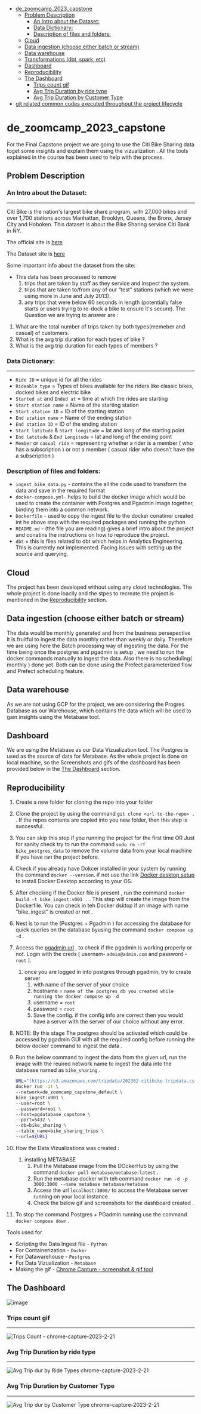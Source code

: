 - [de_zoomcamp_2023_capstone](#de-zoomcamp-2023-capstone)
  * [Problem Description](#problem-description)
    + [An Intro about the Dataset:](#an-intro-about-the-dataset-)
    + [Data Dictionary:](#data-dictionary-)
    + [Description of files and folders:](#description-of-files-and-folders-)
  * [Cloud](#cloud)
  * [Data ingestion (choose either batch or stream)](#data-ingestion--choose-either-batch-or-stream-)
  * [Data warehouse](#data-warehouse)
  * [Transformations (dbt, spark, etc)](#transformations--dbt--spark--etc-)
  * [Dashboard](#dashboard)
  * [Reproducibility](#reproducibility)
  * [The Dashboard](#the-dashboard)
    + [Trips count gif](#trips-count-gif)
    + [Avg Trip Duration by ride type](#avg-trip-duration-by-ride-type)
    + [Avg Trip Duration by Customer Type](#avg-trip-duration-by-customer-type)
- [git related common codes executed throughout the project lifecycle](#git-related-common-codes-executed-throughout-the-project-lifecycle)

# de_zoomcamp_2023_capstone
For the Final Capstone project we are going to use the Citi Bike Sharing data toget some insights and explain them using the vizualization . All the tools explained in the course has been used to help with the process.

## Problem Description
### An Intro about the Dataset:
---
Citi Bike is the nation's largest bike share program, with 27,000 bikes and over 1,700 stations across Manhattan, Brooklyn, Queens, the Bronx, Jersey City and Hoboken. This dataset is about the Bike Sharing service Citi Bank in NY. 

The official site is [here](https://citibikenyc.com/how-it-works)

The Dataset site is [here](https://s3.amazonaws.com/tripdata/index.html)

Some important info about the dataset from the site:
* This data has been processed to remove 
	1. trips that are taken by staff as they service and inspect the system.
	1. trips that are taken to/from any of our “test” stations (which we were using more in June and July 2013). 
	1. any trips that were below 60 seconds in length (potentially false starts or users trying to re-dock a bike to ensure it's secure).
The Question we are trying to answer are :
1. What are the total number of trips taken by both types(memeber and casual) of customers.
1. What is the avg trip duration for each types of bike ?
1. What is the avg trip duration for each types of members ?

### Data Dictionary:
---
- `Ride ID` = unique id for all the rides
- `Rideable type` = Types of bikes available for the riders like classic bikes,  docked bikes and electric bike
- `Started at` and `Ended at` = time at which the rides are starting
- `Start station name` = Name of the starting station
- `Start station ID` = ID of the starting  station
- `End station name` = Name of the ending station
- `End station ID` = ID of the ending station
- `Start latitude`  & `Start longitude` = lat and long of the starting point
- `End latitude` & `End Longitude` = lat and long of the ending point
- `Member` or `casual ride` = representing whether a rider is a member ( who has a subscription ) or not a member ( casual rider who doesn’t have the a subscription )

### Description of files and folders:

- `ingest_bike_data.py` - contains the all the code used to transform the data and save in the required format
- `docker-compose.yml`- helps to build the docker image which would be used to create the container with Postgres and Pgadmin image together, binding them into a common network.
- `Dockerfile` - used to copy the ingest file to the docker conatiner created int he above step with the required packages and running the python
- `README.md` - (the file you are reading) gives a brief intro about the project and conatins the instructions on how to reproduce the project.
- `dbt` = this is files related to dbt which helps in Analytics Engineering. This is currently not implemented. Facing issues with setting up the source and querying.

## Cloud

The project has been developed without using any cloud technologies. The whole project is done loaclly and the stpes to recreate the project is mentioned in the [Reproducibility](#reproducibility) section.

[//]: # (For EVERY week in the course write what are the technologies used instead of using the GCP,AWS or AZURE.This will be very easy for people who want to do the hand-ons without the GCP registeration)

## Data ingestion (choose either batch or stream)

The data would be monthly generated and from the business persepective it is fruitful to ingest the data monthly rather than weekly or daily.
Therefore we are using here the Batch processing way of ingesting the data. 
For the time being once the postgres and pgadmin is setup , we need to run the docker commands manually to ingest the data. Also there is no scheduling( monthly ) done yet. Both can be done using the Prefect parameterized flow and Prefect scheduling feature.


## Data warehouse

As we are not using GCP for the project, we are considering the Progres Database as our Warehouse, which contains the data which will be used to gain insights using the Metabase tool.

<!--## Transformations (dbt, spark, etc)-->

<!-- This involves analytics engineering to transform the data after the data has been ingested into the DWH. dbt will be used to the same. For the time being, there are no transformation done. 
[//]: # ( FACING SOME CHALLENGES WITH CONFIGURING THE DBT ON LOCAL MACHINE.) -->

## Dashboard
We are using the Metabase as our Data Vizualization tool. The Postgres is used as the source of data for Metabase. As the whole project is done on local machine, so the Screenshots and gifs of the dashboard has been provided below in the [The Dashboard](#the-dashboard) section.


<!-- You can build a dashboard with any of the tools shown in the course [Data Studio or Metabase] or any other BI tool of your choice. 
If you do use another tool, please specify and make sure that the dashboard is somehow accessible to your peers.
	* for this you can use your github actions to create the whole experience on the cloud and install metabase which will access the postgres
Your dashboard should contain at least two tiles, we suggest you include:

    [DONE]1 graph that shows the distribution of some categorical data
    1 graph that shows the distribution of the data across a temporal line
		adding a temporal related graph to show the variation over time.

[DONE]Make sure that your graph is clear to understand by adding references and title -->

## Reproducibility

1. Create a new folder for cloning the repo into your folder
2. Clone the  project by using the command `git clone <url-to-the-repo> .` . If the  repos contents are copied into you new folder, then this step is successful.
3. You can skip this step if you running the project for the first time OR Just for sanity check try to run the command `sudo rm -rf bike_postgres_data` to remove the volume data from your local machine if you have ran the project before. 
4. Check if you already have Dokcer installed in your system by running the command `docker --version`. if not use the link [Docker desktop setup](https://docs.docker.com/desktop/) to install Docker Desktop according to your OS.
5. After checking if the Docker file is present , run the command `docker build -t bike_ingest:v001 .` . This step will create the image from the Dockerfile. You can check  in teh Docker dsktop if an image with name “bike_ingest” is created or not .
6. Nest is to run the (Postgres + Pgadmin ) for accessing  the database for quick queries on the database byusing the command `docker compose up -d` .
7. Access the [pgadmin url](http://localhost:8080) , to check if the pgadmin is working properly or not. Login with the creds [ usernam- `admin@admin.com` and password - `root` ].
    1. once you are logged in into postgres through pgadmin, try to create server 
        1. with name of the server of your choice 
        2. hostname = `name of the postgres db you created while running the docker compose up -d` 
        3. username = `root`
        4. password = `root`
        5. Save the config. if the config info are correct then you would have a server with the server of our choice without any error.
8. NOTE: By this stage The postgres should be activated which could be accessed by pgadmin GUI with all the required config before running the below docker command to ingest the data .
9. Run the below command to ingest the data from the given url, run the image with the reuired network name to ingest the data into the database named as `bike_sharing` . 
    
    ```bash
    URL="[https://s3.amazonaws.com/tripdata/202302-citibike-tripdata.csv.zip](https://s3.amazonaws.com/tripdata/202302-citibike-tripdata.csv.zip)";
    docker run -it \
    --network=de_zoomcamp_capstone_default \
    bike_ingest:v001 \
    --user=root \
    --password=root \
    --host=pgdatabase_capstone \
    --port=5432 \
    --db=bike_sharing \
    --table_name=bike_sharing_trips \
    --url=${URL}
    ```
    
10. How the Data Vizualizations was created :
    1. installing METABASE
        1. Pull the Metabase image from the DOckerHub by using the command `docker pull metabase/metabase:latest` .
        2. Run the metabase docker with teh command `docker run -d -p 3000:3000 --name metabase metabase/metabase`
        3. Access the url `localhost:3000/` to access the Metabase server running on your local instance.
        4. Check the below gif and screenshots for the dashboard created .
11. To stop the command Postgres + PGadmin running use the command `docker compose down` .


<!---

Sequence of commands executed:

sudo rm -rf bike_postgres_data

docker build -t bike_ingest:v001 .

docker compose up -d
docker compose down

the postgres should be activated and checked if the tables are created or not with all the config before running the docker

URL="https://s3.amazonaws.com/tripdata/202302-citibike-tripdata.csv.zip";
docker run -it \
	--network=de_zoomcamp_capstone_default \
	bike_ingest:v001 \
	--user=root \
	--password=root \
	--host=pgdatabase_capstone \
	--port=5432 \
	--db=bike_sharing \
	--table_name=bike_sharing_trips \
	--url=${URL}



METABASE + POSTGRES + PGADMIN + DATA INGESTED

POSTGRES + PGADMIN

cd Workspace/de_zoomcamp_capstone/
docker compose up -d

docker compose down

DATA INGESTED

URL="https://s3.amazonaws.com/tripdata/202302-citibike-tripdata.csv.zip";
docker run -it \
	--network=de_zoomcamp_capstone_default \
	bike_ingest:v001 \
	--user=root \
	--password=root \
	--host=pgdatabase_capstone \
	--port=5432 \
	--db=bike_sharing \
	--table_name=bike_sharing_trips \
	--url=${URL}
	
METABASE

docker run -d -p 3000:3000 --name metabase metabase/metabase


Reproducibility

clone the repo into another folder
- create the a new envi
	- with python 3.9.16
	- add the requirements.txt for the file
		- check with prefect version
			- add the prefect related libs
		- check with dbt --version	
			- add the dbt related libs
- docker desktop setup
- then the 
	- for postgres+pgadmin ==> docker compose up
	- for ingesting the data ==> docker build <image> and then docker run -it with commands
	- for metabase
		- docker pull metabase/metabase:latest
		- docker run -d -p 3000:3000 --name metabase metabase/metabase
		- setting up the potgres to create the dashboard
-->

Tools used for 

* Scripting the Data Ingest file - `Python`
* For Containerization - `Docker`
* For Datawarehouse - `Postgres`
* For Data Vizualization - `Metabase`
* Making the gif - [Chrome Capture - screenshot & gif tool](https://chrome.google.com/webstore/detail/chrome-capture-screenshot/ggaabchcecdbomdcnbahdfddfikjmphe?hl=en-GB)


## The Dashboard

![image](https://user-images.githubusercontent.com/47595700/226678517-27d2d532-0d9e-447a-b937-0f5b304ee34b.png)

### Trips count gif
---
![Trips Count - chrome-capture-2023-2-21](https://user-images.githubusercontent.com/47595700/226678663-80249e48-a0ef-4d1c-a2eb-4a9693a8ea9d.gif)

### Avg Trip Duration by ride type
---
![Avg Trip dur by Ride Types chrome-capture-2023-2-21](https://user-images.githubusercontent.com/47595700/226678934-81f1a8b9-99f2-4d78-9bea-3ea74dbc056c.gif)

### Avg Trip Duration by Customer Type
---
![Avg Trip dur by  Customer Type chrome-capture-2023-2-21](https://user-images.githubusercontent.com/47595700/226679066-74f0434e-e7d3-4069-bd21-a0ca782ea0d2.gif)

<!---
# git related common codes executed throughout the project lifecycle

git status

git add .
git status

git commit -m "docker-compose: for posgres and pg admin;dockerfile: for ingesting the data; ingest_bike_data: .py file for ingesting data"

git branch -a
git pull origin main
git push origin main

-->
